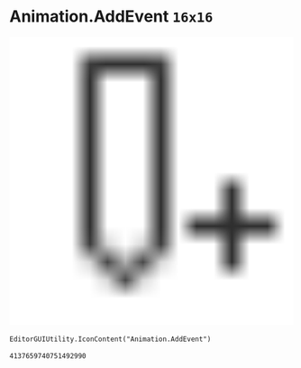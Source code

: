# Animation.AddEvent `16x16`
<img src="/img/Animation.AddEvent.png" width=512 height=512>

``` CSharp
EditorGUIUtility.IconContent("Animation.AddEvent")
```
```
4137659740751492990
```
